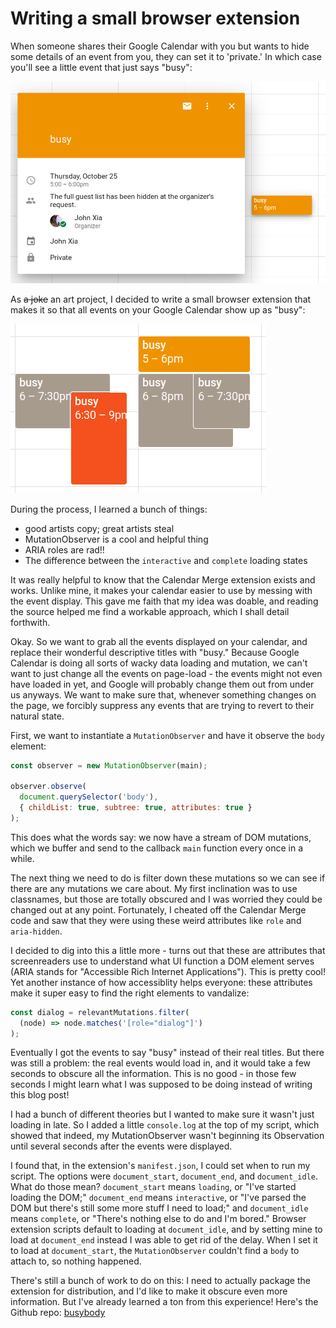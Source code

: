 # Writing a small browser extension

When someone shares their Google Calendar with you but wants to hide
some details of an event from you, they can set it to 'private.' In
which case you'll see a little event that just says "busy":

![Image contents: an unadulterated private Google Calendar event. It just says "busy".](/static/img/normal-busy.png)

As ~~a joke~~ an art project, I decided to write a small browser extension
that makes it so that all events on your Google Calendar show up as
"busy":

![Image contents: a screenshot of my Google Calendar. All the events are marked "busy".](/static/img/all-busy.png)

<!-- image here -->

During the process, I learned a bunch of things:
* good artists copy; great artists steal
* MutationObserver is a cool and helpful thing
* ARIA roles are rad!!
* The difference between the `interactive` and `complete` loading states

It was really helpful to know that the Calendar Merge extension exists
and works. Unlike mine, it makes your calendar easier to use by
messing with the event display. This gave me faith that my idea was
doable, and reading the source helped me find a workable approach,
which I shall detail forthwith.

Okay. So we want to grab all the events displayed on your calendar,
and replace their wonderful descriptive titles with "busy." Because
Google Calendar is doing all sorts of wacky data loading and mutation,
we can't want to just change all the events on page-load - the events
might not even have loaded in yet, and Google will probably change
them out from under us anyways. We want to make sure that, whenever
something changes on the page, we forcibly suppress any events that
are trying to revert to their natural state.

First, we want to instantiate a `MutationObserver` and have it observe
the `body` element:

```javascript
const observer = new MutationObserver(main);

observer.observe(
  document.querySelector('body'),
  { childList: true, subtree: true, attributes: true }
);
```

This does what the words say: we now have a stream of DOM mutations,
which we buffer and send to the callback `main` function every once in
a while.

The next thing we need to do is filter down these mutations so we can
see if there are any mutations we care about. My first inclination was
to use classnames, but those are totally obscured and I was worried
they could be changed out at any point. Fortunately, I cheated off the
Calendar Merge code and saw that they were using these weird
attributes like `role` and `aria-hidden`.

I decided to dig into this a little more - turns out that these are
attributes that screenreaders use to understand what UI function a DOM
element serves (ARIA stands for "Accessible Rich Internet
Applications"). This is pretty cool! Yet another instance of how
accessiblity helps everyone: these attributes make it super easy to
find the right elements to vandalize:

```javascript
const dialog = relevantMutations.filter(
  (node) => node.matches('[role="dialog"]')
);
```

Eventually I got the events to say "busy" instead of their real
titles. But there was still a problem: the real events would load in,
and it would take a few seconds to obscure all the information. This
is no good - in those few seconds I might learn what I was supposed to
be doing instead of writing this blog post!

I had a bunch of different theories but I wanted to make sure it
wasn't just loading in late. So I added a little `console.log` at the
top of my script, which showed that indeed, my MutationObserver wasn't
beginning its Observation until several seconds after the events were
displayed. 

I found that, in the extension's `manifest.json`, I could set when to
run my script. The options were `document_start`, `document_end`, and
`document_idle`. What do those mean? `document_start` means `loading`,
or "I've started loading the DOM;" `document_end` means `interactive`,
or "I've parsed the DOM but there's still some more stuff I need to
load;" and `document_idle` means `complete`, or "There's nothing else
to do and I'm bored." Browser extension scripts default to loading at
`document_idle`, and by setting mine to load at `document_end` instead
I was able to get rid of the delay. When I set it to load at
`document_start`, the `MutationObserver` couldn't find a `body` to
attach to, so nothing happened.

There's still a bunch of work to do on this: I need to actually
package the extension for distribution, and I'd like to make it
obscure even more information. But I've already learned a ton from
this experience! Here's the Github repo: [busybody](https://www.github.com/jdangerx/busybody)
